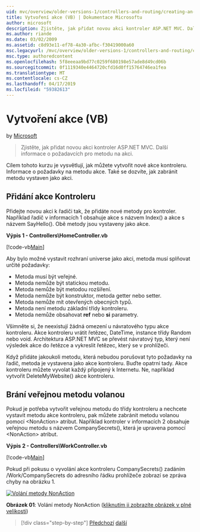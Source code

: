 ```yaml
---
uid: mvc/overview/older-versions-1/controllers-and-routing/creating-an-action-vb
title: Vytvoření akce (VB) | Dokumentace Microsoftu
author: microsoft
description: Zjistěte, jak přidat novou akci kontroler ASP.NET MVC. Další informace o požadavcích pro metodu na akci.
ms.author: riande
ms.date: 03/02/2009
ms.assetid: c8d93e11-ef78-4a30-afbc-f30419000a60
msc.legacyurl: /mvc/overview/older-versions-1/controllers-and-routing/creating-an-action-vb
msc.type: authoredcontent
ms.openlocfilehash: 5f8eeeaa9bd77c0259f680198e57ade8d49cd06b
ms.sourcegitcommit: 0f1119340e4464720cfd16d0ff15764746ea1fea
ms.translationtype: MT
ms.contentlocale: cs-CZ
ms.lasthandoff: 04/17/2019
ms.locfileid: "59382613"
---
```

# <a name="creating-an-action-vb"></a>Vytvoření akce (VB)

by [Microsoft](https://github.com/microsoft)

> Zjistěte, jak přidat novou akci kontroler ASP.NET MVC. Další informace o požadavcích pro metodu na akci.


Cílem tohoto kurzu je vysvětlují, jak můžete vytvořit nové akce kontroleru. Informace o požadavky na metodu akce. Také se dozvíte, jak zabránit metodu vystaven jako akci.

## <a name="adding-an-action-to-a-controller"></a>Přidání akce Kontroleru

Přidejte novou akci k řadiči tak, že přidáte nové metody pro kontroler. Například řadič v informacích 1 obsahuje akce s názvem Index() a akce s názvem SayHello(). Obě metody jsou vystaveny jako akce.

**Výpis 1 - Controllers\HomeController.vb**

[!code-vb[Main](creating-an-action-vb/samples/sample1.vb)]

Aby bylo možné vystavit rozhraní universe jako akci, metoda musí splňovat určité požadavky:

- Metoda musí být veřejné.
- Metoda nemůže být statickou metodu.
- Metoda nemůže být metodou rozšíření.
- Metoda nemůže být konstruktor, metoda getter nebo setter.
- Metoda nemůže mít otevřených obecných typů.
- Metoda není metodu základní třídy kontroleru.
- Metoda nemůže obsahovat **ref** nebo **si** parametry.

Všimněte si, že neexistují žádná omezení u návratového typu akce kontroleru. Akce kontroleru vrátit řetězec, DateTime, instance třídy Random nebo void. Architektura ASP.NET MVC se převést návratový typ, který není výsledek akce do řetězce a vykreslit řetězec, který se v prohlížeči.

Když přidáte jakoukoli metodu, která nebudou porušovat tyto požadavky na řadič, metoda je vystavena jako akce kontroleru. Buďte opatrní tady. Akce kontroleru můžete vyvolat každý připojený k Internetu. Ne, například vytvořit DeleteMyWebsite() akce kontroleru.

## <a name="preventing-a-public-method-from-being-invoked"></a>Brání veřejnou metodu volanou

Pokud je potřeba vytvořit veřejnou metodu do třídy kontroleru a nechcete vystavit metodu akce kontroleru, pak můžete zabránit metodu volanou pomocí &lt;NonAction&gt; atribut. Například kontroler v informacích 2 obsahuje veřejnou metodu s názvem CompanySecrets(), která je upravena pomocí &lt;NonAction&gt; atribut.

**Výpis 2 - Controllers\WorkController.vb**

[!code-vb[Main](creating-an-action-vb/samples/sample2.vb)]

Pokud při pokusu o vyvolání akce kontroleru CompanySecrets() zadáním /Work/CompanySecrets do adresního řádku prohlížeče zobrazí se zpráva chyby na obrázku 1.


[![Volání metody NonAction](creating-an-action-vb/_static/image1.jpg)](creating-an-action-vb/_static/image1.png)

**Obrázek 01**: Volání metody NonAction ([kliknutím ji zobrazíte obrázek v plné velikosti](creating-an-action-vb/_static/image2.png))

> [!div class="step-by-step"]
> [Předchozí](creating-a-controller-vb.md)
> [další](aspnet-mvc-controllers-overview-cs.md)
